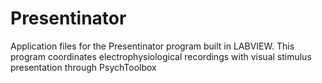 # Presentinator
Application files for the Presentinator program built in LABVIEW. This program coordinates electrophysiological recordings with visual stimulus presentation through PsychToolbox
